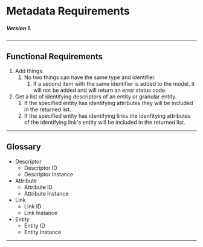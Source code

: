 # Metadata Requirements 
##### Version 1.

***

## Functional Requirements
<ol>
    <li>Add things.
    <ol>
        <li>No two things can have the same type and identifier.
        <ol>
            <li>If a second item with the same identifier is added to the model, it will not be added and will return an error status code.</li>
        </ol>
    </ol>
    <li>Get a list of identifying descriptors of an entity or granular entity.
    <ol>
        <li>If the specified entity has identifying attributes they will be included in the returned list.  </li>
        <li>If the specified entity has identifying links the idenfitying attributes of the identifying link's entity will be included in the returned list.  </li>
    </ol>
</ol>
 
***

## Glossary

<ul>
    <li>Descriptor
    <ul>
        <li>Descriptor ID</li>
        <li>Descriptor Instance</li>
    </ul>
    <li>Attribute
    <ul>
        <li>Attribute ID</li>
        <li>Attribute Instance</li>
    </ul>
    <li>Link
        <ul>
            <li>Link ID</li>
            <li>Link Instance</li>
        </ul>
    <li>Entity
    <ul>
        <li>Entity ID</li>
        <li>Entity Instance</li>
    </ul>
</ul>

***